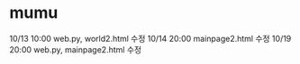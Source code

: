 # mumu
10/13 10:00 web.py, world2.html 수정
10/14 20:00 mainpage2.html 수정
10/19 20:00 web.py, mainpage2.html 수정
